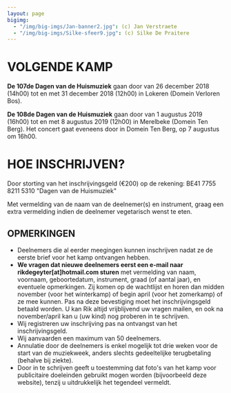 ```yaml
---
layout: page
bigimg:
  - "/img/big-imgs/Jan-banner2.jpg": (c) Jan Verstraete
  - "/img/big-imgs/Silke-sfeer9.jpg": (c) Silke De Praitere
---
```


# VOLGENDE KAMP

**De 107de Dagen van de Huismuziek** gaan door van 26 december 2018 (14h00) tot en met 31 december 2018 (12h00) in Lokeren (Domein Verloren Bos).

**De 108de Dagen van de Huismuziek** gaan door van 1 augustus 2019 (16h00) tot en met 8 augustus 2019 (12h00) in Merelbeke (Domein Ten Berg). Het concert gaat eveneens door in Domein Ten Berg, op 7 augustus om 16h00.

# HOE INSCHRIJVEN?

Door storting van het inschrijvingsgeld (€200) op de rekening:
BE41 7755 8211 5310
"Dagen van de Huismuziek"

Met vermelding van de naam van de deelnemer(s) en instrument, graag een extra vermelding indien de deelnemer vegetarisch wenst te eten.

## OPMERKINGEN
* Deelnemers die al eerder meegingen kunnen inschrijven nadat ze de eerste brief voor het kamp ontvangen hebben.
* **We vragen dat nieuwe deelnemers eerst een e-mail naar rikdegeyter[at]hotmail.com sturen** met vermelding van naam, voornaam, geboortedatum, instrument, graad (of aantal jaar), en eventuele opmerkingen. Zij komen op de wachtlijst en horen dan midden november  (voor het winterkamp) of begin april (voor het zomerkamp) of ze mee kunnen. Pas na deze bevestiging moet het inschrijvingsgeld betaald worden. U kan Rik altijd vrijblijvend uw vragen mailen, en ook na november/april kan u (uw kind) nog proberen in te schrijven.
* Wij registreren uw inschrijving pas na ontvangst van het inschrijvingsgeld.
* Wij aanvaarden een maximum van 50 deelnemers.
* Annulatie door de deelnemers is enkel mogelijk tot drie weken voor de start van de muziekweek, anders slechts gedeeltelijke terugbetaling (behalve bij ziekte).
* Door in te schrijven geeft u toestemming dat foto's van het kamp voor publicitaire doeleinden gebruikt mogen worden (bijvoorbeeld deze website), tenzij u uitdrukkelijk het tegendeel vermeldt.
